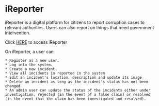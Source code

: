 # iReporter

iReporter is a digital platform for citizens to report corruption cases to relevant authorities. Users can also report on things that need government intervention.

Click [HERE](https://issaian.github.io/iReporter2/#) to access iReporter

On iReporter, a user can:

```gherkin
* Register as a new user.
* Log into the system.
* Create a new incident.
* View all incidents in reported in the system
* Edit an incident's location, description and update its image
* Delete an incident as long as the incident's status has not been changed
* An admin user can update the status of the incidents either under investigation, rejected (in the event of a false claim) or resolved (in the event that the claim has been investigated and resolved).

```